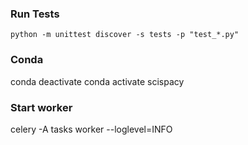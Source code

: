 ### Run Tests
`python -m unittest discover -s tests -p "test_*.py"`

### Conda
conda deactivate
conda activate scispacy

### Start worker
celery -A tasks worker --loglevel=INFO
